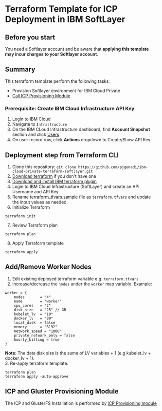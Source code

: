 # Terraform Template for ICP Deployment in IBM SoftLayer

## Before you start
You need a Softlayer account and be aware that **applying this template may incur charges to your Softlayer account**.

## Summary
This terraform template perform the following tasks:
- Provision Softlayer environment for IBM Cloud Private
- [Call ICP Provisioning Module](https://github.com/pjgunadi/terraform-module-icp-deploy)

### Prerequisite: Create IBM Cloud Infrastructure API Key
1. Login to IBM Cloud
2. Navigate to `Infrastructure`
3. On the IBM CLoud Infrastructure dashboard, find **Account Snapshot** section and click [Users](https://control.bluemix.net/account/users#clearAll=true&status=ALL)
4. On user record row, click **Actions** dropdown to Create/Show API Key

## Deployment step from Terraform CLI
1. Clone this repository: `git clone https://github.com/pjgunadi/ibm-cloud-private-terraform-softlayer.git`
2. [Download terraform](https://www.terraform.io/) if you don't have one
3. [Download and install IBM terraform plugin](https://github.com/IBM-Cloud/terraform-provider-ibm/releases)
4. Login to IBM Cloud Infrastructure (SoftLayer) and create an API Username and API Key
5. Rename [terraform_tfvars.sample](terraform_tfvars.sample) file as `terraform.tfvars` and update the input values as needed.
6. Initialize Terraform
```
terraform init
```
7. Review Terraform plan
```
terraform plan
```
8. Apply Terraform template
```
terraform apply
```
## Add/Remove Worker Nodes
1. Edit existing deployed terraform variable e.g. `terraform.tfvars`
2. Increase/decrease the `nodes` under the `worker` map variable. Example:
```
worker = {
    nodes       = "4"
    name        = "worker"
    cpu_cores   = "2"
    disk_size   = "25" // GB
    kubelet_lv  = "10"
    docker_lv   = "89"
    local_disk  = false
    memory      = "8192"
    network_speed = "1000"
    private_network_only = false
    hourly_billing = true
}
```
**Note:** The data disk size is the sume of LV variables + 1 (e.g kubelet_lv + docker_lv + 1).  
3. Re-apply terraform template:
```
terraform plan
terraform apply -auto-approve
```
## ICP and Gluster Provisioning Module
The ICP and GlusterFS Installation is performed by [ICP Provisioning module](https://github.com/pjgunadi/terraform-module-icp-deploy) 



